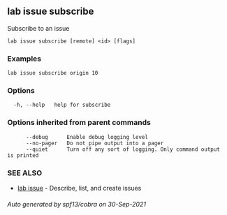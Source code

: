 ## lab issue subscribe

Subscribe to an issue

```
lab issue subscribe [remote] <id> [flags]
```

### Examples

```
lab issue subscribe origin 10
```

### Options

```
  -h, --help   help for subscribe
```

### Options inherited from parent commands

```
      --debug      Enable debug logging level
      --no-pager   Do not pipe output into a pager
      --quiet      Turn off any sort of logging. Only command output is printed
```

### SEE ALSO

* [lab issue](lab_issue.md)	 - Describe, list, and create issues

###### Auto generated by spf13/cobra on 30-Sep-2021
